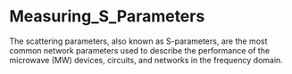 # Measuring_S_Parameters
The scattering parameters, also known as S-parameters, are the most common network parameters used to describe the performance of the microwave (MW) devices, circuits, and networks in the frequency domain.
